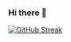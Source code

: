 ### Hi there 👋

[![GitHub Streak](https://github-readme-streak-stats.herokuapp.com/?user=egorgasay)](https://git.io/streak-stats)
